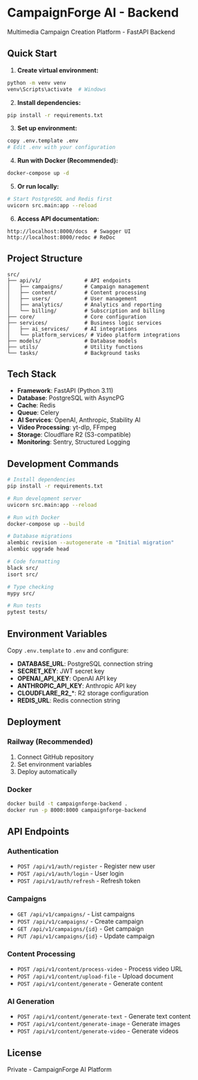 # CampaignForge AI - Backend

Multimedia Campaign Creation Platform - FastAPI Backend

## Quick Start

1. **Create virtual environment:**
```bash
python -m venv venv
venv\Scripts\activate  # Windows
```

2. **Install dependencies:**
```bash
pip install -r requirements.txt
```

3. **Set up environment:**
```bash
copy .env.template .env
# Edit .env with your configuration
```

4. **Run with Docker (Recommended):**
```bash
docker-compose up -d
```

5. **Or run locally:**
```bash
# Start PostgreSQL and Redis first
uvicorn src.main:app --reload
```

6. **Access API documentation:**
```
http://localhost:8000/docs  # Swagger UI
http://localhost:8000/redoc # ReDoc
```

## Project Structure

```
src/
├── api/v1/              # API endpoints
│   ├── campaigns/       # Campaign management
│   ├── content/         # Content processing
│   ├── users/           # User management
│   ├── analytics/       # Analytics and reporting
│   └── billing/         # Subscription and billing
├── core/                # Core configuration
├── services/            # Business logic services
│   ├── ai_services/     # AI integrations
│   └── platform_services/ # Video platform integrations
├── models/              # Database models
├── utils/               # Utility functions
└── tasks/               # Background tasks
```

## Tech Stack

- **Framework**: FastAPI (Python 3.11)
- **Database**: PostgreSQL with AsyncPG
- **Cache**: Redis
- **Queue**: Celery
- **AI Services**: OpenAI, Anthropic, Stability AI
- **Video Processing**: yt-dlp, FFmpeg
- **Storage**: Cloudflare R2 (S3-compatible)
- **Monitoring**: Sentry, Structured Logging

## Development Commands

```bash
# Install dependencies
pip install -r requirements.txt

# Run development server
uvicorn src.main:app --reload

# Run with Docker
docker-compose up --build

# Database migrations
alembic revision --autogenerate -m "Initial migration"
alembic upgrade head

# Code formatting
black src/
isort src/

# Type checking
mypy src/

# Run tests
pytest tests/
```

## Environment Variables

Copy `.env.template` to `.env` and configure:

- **DATABASE_URL**: PostgreSQL connection string
- **SECRET_KEY**: JWT secret key
- **OPENAI_API_KEY**: OpenAI API key
- **ANTHROPIC_API_KEY**: Anthropic API key
- **CLOUDFLARE_R2_***: R2 storage configuration
- **REDIS_URL**: Redis connection string

## Deployment

### Railway (Recommended)

1. Connect GitHub repository
2. Set environment variables
3. Deploy automatically

### Docker

```bash
docker build -t campaignforge-backend .
docker run -p 8000:8000 campaignforge-backend
```

## API Endpoints

### Authentication
- `POST /api/v1/auth/register` - Register new user
- `POST /api/v1/auth/login` - User login
- `POST /api/v1/auth/refresh` - Refresh token

### Campaigns
- `GET /api/v1/campaigns/` - List campaigns
- `POST /api/v1/campaigns/` - Create campaign
- `GET /api/v1/campaigns/{id}` - Get campaign
- `PUT /api/v1/campaigns/{id}` - Update campaign

### Content Processing
- `POST /api/v1/content/process-video` - Process video URL
- `POST /api/v1/content/upload-file` - Upload document
- `POST /api/v1/content/generate` - Generate content

### AI Generation
- `POST /api/v1/content/generate-text` - Generate text content
- `POST /api/v1/content/generate-image` - Generate images
- `POST /api/v1/content/generate-video` - Generate videos

## License

Private - CampaignForge AI Platform

